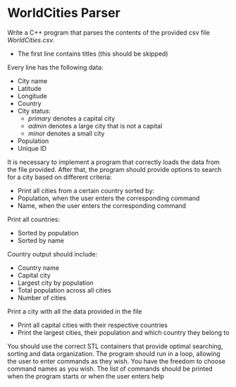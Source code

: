 # WorldCities Parser

Write a C++ program that parses the contents of the provided csv file _WorldCities.csv_.

-   The first line contains titles (this should be skipped)

Every line has the following data:

-   City name
-   Latitude
-   Longitude
-   Country
-   City status:
    -   _primary_ denotes a capital city
    -   _admin_ denotes a large city that is not a capital
    -   _minor_ denotes a small city
-   Population
-   Unique ID

It is necessary to implement a program that correctly loads the data from the file provided.
After that, the program should provide options to search for a city based on different criteria:

-   Print all cities from a certain country sorted by:
-   Population, when the user enters the corresponding command 
-   Name, when the user enters the corresponding command

Print all countries:

-   Sorted by population
-   Sorted by name

Country output should include:

-   Country name
-   Capital city
-   Largest city by population
-   Total population across all cities
-   Number of cities


  Print a city with all the data provided in the file

-   Print all capital cities with their respective countries
-   Print the largest cities, their population and which country they belong to

You should use the correct STL containers that provide optimal searching, sorting and data organization.
The program should run in a loop, allowing the user to enter commands as they wish.
You have the freedom to choose command names as you wish.
The list of commands should be printed when the program starts or when the user enters help
